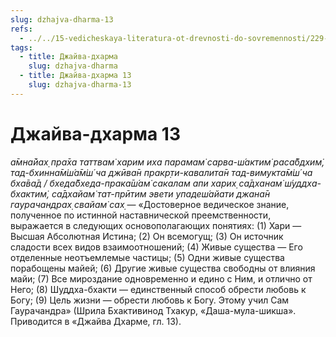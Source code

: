 ```yaml
---
slug: dzhajva-dharma-13
refs:
  - ../../15-vedicheskaya-literatura-ot-drevnosti-do-sovremennosti/229-1985-06-09-a1-dasha-mula-tattva-simvol-very-vajshnavov.md
tags:
  - title: Джайва-дхарма
    slug: dzhajva-dharma
  - title: Джайва-дхарма 13
    slug: dzhajva-dharma-13
---
```


# Джайва-дхарма 13

*а̄мна̄йах̣ пра̄ха таттвам̇ харим иха парамам̇ сарва-ш́актим̇ раса̄бдхим̇, тад-бхинна̄м̇ш́а̄м̇ш́ ча джӣва̄н пракр̣ти-кавалита̄н тад-вимукта̄м̇ш́ ча бха̄ва̄д / бхеда̄бхеда-прака̄ш́ам̇ сакалам апи харих̣ са̄дханам̇ ш́уддха-бхактим̇, са̄дхайам̇ тат-прӣтим эвети упадеш́айати джана̄н гаурачандрах̣ свайам̇ сах̣* — «Достоверное ведическое знание, полученное по истинной наставнической преемственности, выражается в следующих основополагающих понятиях: (1) Хари — Высшая Абсолютная Истина; (2) Он всемогущ; (3) Он источник сладости всех видов взаимоотношений; (4) Живые существа — Его отделенные неотъемлемые частицы; (5) Одни живые существа порабощены майей; (6) Другие живые существа свободны от влияния майи; (7) Все мироздание одновременно и едино с Ним, и отлично от Него; (8) Шуддха-бхакти — единственный способ обрести любовь к Богу; (9) Цель жизни — обрести любовь к Богу. Этому учил Сам Гаурачандра» (Шрила Бхактивинод Тхакур, «Даша-мула-шикша». Приводится в «Джайва Дхарме, гл. 13).


